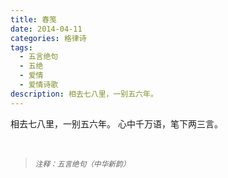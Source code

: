 ```yaml
---
title: 春笺
date: 2014-04-11
categories: 格律诗
tags:
  - 五言绝句
  - 五绝
  - 爱情
  - 爱情诗歌
description: 相去七八里，一别五六年。
---
```


相去七八里，一别五六年。
心中千万语，笔下两三言。

<br/>
<blockquote>
<p><small><i>注释：五言绝句（中华新韵）</i></small></p>
</blockquote>